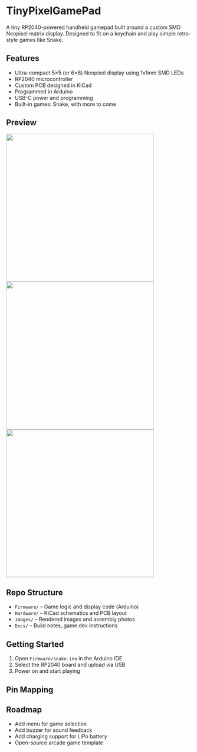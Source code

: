 # TinyPixelGamePad

A tiny RP2040-powered handheld gamepad built around a custom SMD Neopixel matrix display. Designed to fit on a keychain and play simple retro-style games like Snake.

## Features
- Ultra-compact 5×5 (or 6×6) Neopixel display using 1x1mm SMD LEDs
- RP2040 microcontroller
- Custom PCB designed in KiCad
- Programmed in Arduino
- USB-C power and programming
- Built-in games: Snake, with more to come

## Preview

<img src="Images/front_assembled.jpg" width="400"/>
<img src="Images/pcb_closeup.png" width="400"/>
<img src="Images/on_keychain.jpg" width="400"/>

## Repo Structure
- `Firmware/` – Game logic and display code (Arduino)
- `Hardware/` – KiCad schematics and PCB layout
- `Images/` – Rendered images and assembly photos
- `Docs/` – Build notes, game dev instructions

## Getting Started
1. Open `Firmware/snake.ino` in the Arduino IDE
2. Select the RP2040 board and upload via USB
3. Power on and start playing 

## Pin Mapping


## Roadmap
- Add menu for game selection
- Add buzzer for sound feedback
- Add charging support for LiPo battery
- Open-source arcade game template
